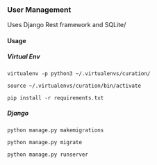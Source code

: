 
### User Management
Uses Django Rest framework and SQLite/

#### Usage

##### Virtual Env
`virtualenv -p python3 ~/.virtualenvs/curation/`

`source ~/.virtualenvs/curation/bin/activate`

`pip install -r requirements.txt`


##### Django
`python manage.py makemigrations`

`python manage.py migrate`

`python manage.py runserver`